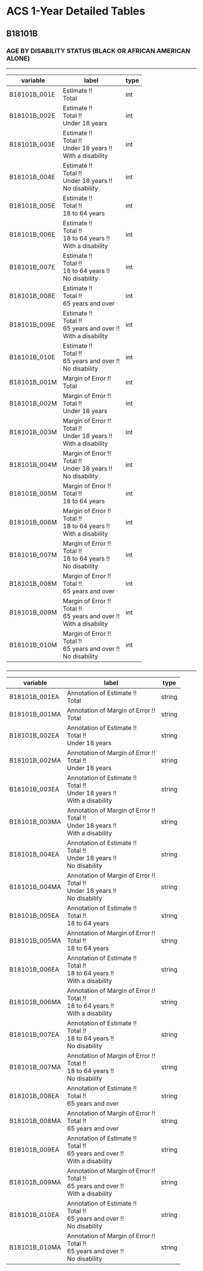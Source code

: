 # ACS 1-Year Detailed Tables

## B18101B

### AGE BY DISABILITY STATUS (BLACK OR AFRICAN AMERICAN ALONE)

___

| variable | label | type |
| ----- | ----- | ----- |
| B18101B_001E | Estimate !!<br>Total | int |
| B18101B_002E | Estimate !!<br>Total !!<br>Under 18 years | int |
| B18101B_003E | Estimate !!<br>Total !!<br>Under 18 years !!<br>With a disability | int |
| B18101B_004E | Estimate !!<br>Total !!<br>Under 18 years !!<br>No disability | int |
| B18101B_005E | Estimate !!<br>Total !!<br>18 to 64 years | int |
| B18101B_006E | Estimate !!<br>Total !!<br>18 to 64 years !!<br>With a disability | int |
| B18101B_007E | Estimate !!<br>Total !!<br>18 to 64 years !!<br>No disability | int |
| B18101B_008E | Estimate !!<br>Total !!<br>65 years and over | int |
| B18101B_009E | Estimate !!<br>Total !!<br>65 years and over !!<br>With a disability | int |
| B18101B_010E | Estimate !!<br>Total !!<br>65 years and over !!<br>No disability | int |
| B18101B_001M | Margin of Error !!<br>Total | int |
| B18101B_002M | Margin of Error !!<br>Total !!<br>Under 18 years | int |
| B18101B_003M | Margin of Error !!<br>Total !!<br>Under 18 years !!<br>With a disability | int |
| B18101B_004M | Margin of Error !!<br>Total !!<br>Under 18 years !!<br>No disability | int |
| B18101B_005M | Margin of Error !!<br>Total !!<br>18 to 64 years | int |
| B18101B_006M | Margin of Error !!<br>Total !!<br>18 to 64 years !!<br>With a disability | int |
| B18101B_007M | Margin of Error !!<br>Total !!<br>18 to 64 years !!<br>No disability | int |
| B18101B_008M | Margin of Error !!<br>Total !!<br>65 years and over | int |
| B18101B_009M | Margin of Error !!<br>Total !!<br>65 years and over !!<br>With a disability | int |
| B18101B_010M | Margin of Error !!<br>Total !!<br>65 years and over !!<br>No disability | int |
### 

___

| variable | label | type |
| ----- | ----- | ----- |
| B18101B_001EA | Annotation of Estimate !!<br>Total | string |
| B18101B_001MA | Annotation of Margin of Error !!<br>Total | string |
| B18101B_002EA | Annotation of Estimate !!<br>Total !!<br>Under 18 years | string |
| B18101B_002MA | Annotation of Margin of Error !!<br>Total !!<br>Under 18 years | string |
| B18101B_003EA | Annotation of Estimate !!<br>Total !!<br>Under 18 years !!<br>With a disability | string |
| B18101B_003MA | Annotation of Margin of Error !!<br>Total !!<br>Under 18 years !!<br>With a disability | string |
| B18101B_004EA | Annotation of Estimate !!<br>Total !!<br>Under 18 years !!<br>No disability | string |
| B18101B_004MA | Annotation of Margin of Error !!<br>Total !!<br>Under 18 years !!<br>No disability | string |
| B18101B_005EA | Annotation of Estimate !!<br>Total !!<br>18 to 64 years | string |
| B18101B_005MA | Annotation of Margin of Error !!<br>Total !!<br>18 to 64 years | string |
| B18101B_006EA | Annotation of Estimate !!<br>Total !!<br>18 to 64 years !!<br>With a disability | string |
| B18101B_006MA | Annotation of Margin of Error !!<br>Total !!<br>18 to 64 years !!<br>With a disability | string |
| B18101B_007EA | Annotation of Estimate !!<br>Total !!<br>18 to 64 years !!<br>No disability | string |
| B18101B_007MA | Annotation of Margin of Error !!<br>Total !!<br>18 to 64 years !!<br>No disability | string |
| B18101B_008EA | Annotation of Estimate !!<br>Total !!<br>65 years and over | string |
| B18101B_008MA | Annotation of Margin of Error !!<br>Total !!<br>65 years and over | string |
| B18101B_009EA | Annotation of Estimate !!<br>Total !!<br>65 years and over !!<br>With a disability | string |
| B18101B_009MA | Annotation of Margin of Error !!<br>Total !!<br>65 years and over !!<br>With a disability | string |
| B18101B_010EA | Annotation of Estimate !!<br>Total !!<br>65 years and over !!<br>No disability | string |
| B18101B_010MA | Annotation of Margin of Error !!<br>Total !!<br>65 years and over !!<br>No disability | string |

